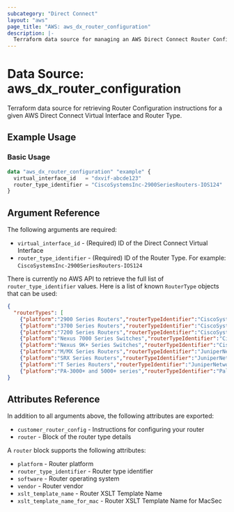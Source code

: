 ```yaml
---
subcategory: "Direct Connect"
layout: "aws"
page_title: "AWS: aws_dx_router_configuration"
description: |-
  Terraform data source for managing an AWS Direct Connect Router Configuration.
---
```


# Data Source: aws_dx_router_configuration

Terraform data source for retrieving Router Configuration instructions for a given AWS Direct Connect Virtual Interface and Router Type.

## Example Usage

### Basic Usage

```terraform
data "aws_dx_router_configuration" "example" {
  virtual_interface_id   = "dxvif-abcde123"
  router_type_identifier = "CiscoSystemsInc-2900SeriesRouters-IOS124"
}
```

## Argument Reference

The following arguments are required:

* `virtual_interface_id` - (Required) ID of the Direct Connect Virtual Interface
* `router_type_identifier` - (Required) ID of the Router Type. For example: `CiscoSystemsInc-2900SeriesRouters-IOS124`

There is currently no AWS API to retrieve the full list of `router_type_identifier` values. Here is a list of known `RouterType` objects that can be used:

```json
{
  "routerTypes": [
    {"platform":"2900 Series Routers","routerTypeIdentifier":"CiscoSystemsInc-2900SeriesRouters-IOS124","software":"IOS 12.4+","vendor":"Cisco Systems, Inc.","xsltTemplateName":"customer-router-cisco-generic.xslt","xsltTemplateNameForMacSec":""},
    {"platform":"3700 Series Routers","routerTypeIdentifier":"CiscoSystemsInc-3700SeriesRouters-IOS124","software":"IOS 12.4+","vendor":"Cisco Systems, Inc.","xsltTemplateName":"customer-router-cisco-generic.xslt","xsltTemplateNameForMacSec":""},
    {"platform":"7200 Series Routers","routerTypeIdentifier":"CiscoSystemsInc-7200SeriesRouters-IOS124","software":"IOS 12.4+","vendor":"Cisco Systems, Inc.","xsltTemplateName":"customer-router-cisco-generic.xslt","xsltTemplateNameForMacSec":""},
    {"platform":"Nexus 7000 Series Switches","routerTypeIdentifier":"CiscoSystemsInc-Nexus7000SeriesSwitches-NXOS51","software":"NX-OS 5.1+","vendor":"Cisco Systems, Inc.","xsltTemplateName":"customer-switch-cisco-nexus-generic.xslt","xsltTemplateNameForMacSec":""},
    {"platform":"Nexus 9K+ Series Switches","routerTypeIdentifier":"CiscoSystemsInc-Nexus9KSeriesSwitches-NXOS93","software":"NX-OS 9.3+","vendor":"Cisco Systems, Inc.","xsltTemplateName":"customer-switch-cisco-nexus-generic.xslt","xsltTemplateNameForMacSec":"customer-switch-cisco-nexus-generic-macsec.xslt"},
    {"platform":"M/MX Series Routers","routerTypeIdentifier":"JuniperNetworksInc-MMXSeriesRouters-JunOS95","software":"JunOS 9.5+","vendor":"Juniper Networks, Inc.","xsltTemplateName":"customer-router-juniper-generic.xslt","xsltTemplateNameForMacSec":"customer-router-juniper-generic-macsec.xslt"},
    {"platform":"SRX Series Routers","routerTypeIdentifier":"JuniperNetworksInc-SRXSeriesRouters-JunOS95","software":"JunOS 9.5+","vendor":"Juniper Networks, Inc.","xsltTemplateName":"customer-router-juniper-generic.xslt","xsltTemplateNameForMacSec":""},
    {"platform":"T Series Routers","routerTypeIdentifier":"JuniperNetworksInc-TSeriesRouters-JunOS95","software":"JunOS 9.5+","vendor":"Juniper Networks, Inc.","xsltTemplateName":"customer-router-juniper-generic.xslt","xsltTemplateNameForMacSec":""},
    {"platform":"PA-3000+ and 5000+ series","routerTypeIdentifier":"PaloAltoNetworks-PA3000and5000series-PANOS803","software":"PAN-OS 8.0.3+","vendor":"Palo Alto Networks","xsltTemplateName":"customer-router-palo-alto-generic.xslt","xsltTemplateNameForMacSec":""}]
}
```

## Attributes Reference

In addition to all arguments above, the following attributes are exported:

* `customer_router_config` - Instructions for configuring your router
* `router` - Block of the router type details

A `router` block supports the following attributes:

* `platform` - Router platform
* `router_type_identifier` - Router type identifier
* `software` - Router operating system
* `vendor` - Router vendor
* `xslt_template_name` - Router XSLT Template Name
* `xslt_template_name_for_mac` - Router XSLT Template Name for MacSec
